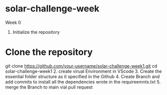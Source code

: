# solar-challenge-week
Week 0

1. Initialize the repository
# Clone the repository
git clone https://github.com/your-username/solar-challenge-week1.git
cd solar-challenge-week1
2. create virual Environment in VScode 
3. Create the essential folder structure as it specified in the Github 
4. Create Branch and add commits to install all the dependencies wrote in the requireemnts.txt
5. merge the Branch to main vial pull request




